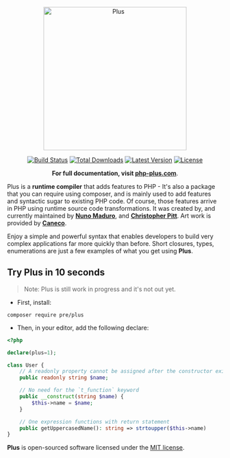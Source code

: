 <p align="center">
  <img src="https://raw.githubusercontent.com/preprocess/plus/master/art/logo.png" width="334" alt="Plus">
  <p align="center">
    <a href="https://travis-ci.org/pre/plus"><img src="https://img.shields.io/travis/pre/plus/master.svg" alt="Build Status"></a>
    <a href="https://packagist.org/packages/pre/plus"><img src="https://poser.pugx.org/pre/plus/d/total.svg" alt="Total Downloads"></a>
    <a href="https://packagist.org/packages/pre/plus"><img src="https://poser.pugx.org/pre/plus/v/stable.svg" alt="Latest Version"></a>
    <a href="https://packagist.org/packages/pre/plus"><img src="https://poser.pugx.org/pre/plus/license.svg" alt="License"></a>
  </p>
  <p align="center">
    <strong>For full documentation, visit <a href="https://php-plus.com">php-plus.com</a></strong>.
  </p>
</p>

Plus is a **runtime compiler** that adds features to PHP - It's also a package that you can require using
composer, and is mainly used to add features and syntactic sugar to existing PHP code. Of course, those features
arrive in PHP using runtime source code transformations. It was created by, and currently maintained by **[Nuno Maduro](https://github.com/nunomaduro)**, and **[Christopher Pitt](https://github.com/assertchris)**. Art work is provided by **[Caneco](https://twitter.com/caneco)**.

Enjoy a simple and powerful syntax that enables developers to build very complex applications far more quickly
than before. Short closures, types, enumerations are just a few examples of what you get using **Plus**.

## Try Plus in 10 seconds

> Note: Plus is still work in progress and it's not out yet.

- First, install:

```
composer require pre/plus
```

- Then, in your editor, add the following declare:

```php
<?php

declare(plus=1);

class User {
    // A readonly property cannot be assigned after the constructor exits
    public readonly string $name;

    // No need for the `t_function` keyword
    public __construct(string $name) {
        $this->name = $name;
    }

    // One expression functions with return statement
    public getUppercasedName(): string => strtoupper($this->name)
}
```

**Plus** is open-sourced software licensed under the [MIT license](license.md).
